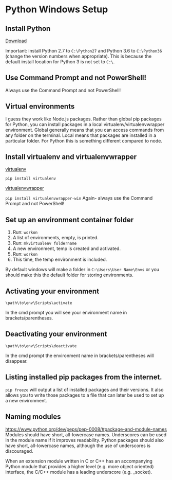 # Python Windows Setup

## Install Python
[Download](https://www.python.org/downloads/)

Important: install Python 2.7 to `C:\Python27` and Python 3.6 to `C:\Python36`
(change the version numbers when appropriate). This is because the default
install location for Python 3 is not set to `C:\`.

## Use Command Prompt and not PowerShell!
Always use the Command Prompt and not PowerShell!

## Virtual environments
I guess they work like Node.js packages. Rather than global pip packages for
Python, you can install packages in a local virtualenv/virtualenvwrapper
environment. Global generally means that you can access commands from
any folder on the terminal. Local means that packages are installed in a
particular folder. For Python this is something different compared to node.

## Install virtualenv and virtualenvwrapper
[virtualenv](https://virtualenv.pypa.io/en/stable/installation/)

`pip install virtualenv`

[virtualenvwrapper](https://virtualenvwrapper.readthedocs.io/en/latest/)

`pip install virtualenvwrapper-win`
Again- always use the Command Prompt and not PowerShell!

## Set up an environment container folder
1. Run: `workon`
2. A list of environments, empty, is printed.
3. Run: `mkvirtualenv foldername`
4. A new environment, temp is created and activated.
5. Run: `workon`
6. This time, the temp environment is included.

By default windows will make a folder in `C:\Users\User Name\Envs`
or you should make this the default folder for storing environments.

## Activating your environment
`\path\to\env\Scripts\activate`

In the cmd prompt you will see your environment name in brackets/parentheses.

## Deactivating your environment
`\path\to\env\Scripts\deactivate`

In the cmd prompt the environment name in brackets/parentheses will disappear.

## Listing installed pip packages from the internet.
`pip freeze` will output a list of installed packages and their versions.
It also allows you to write those packages to a file that can later be used
to set up a new environment.

## Naming modules
https://www.python.org/dev/peps/pep-0008/#package-and-module-names
Modules should have short, all-lowercase names. Underscores can be used in
the module name if it improves readability. Python packages should also
have short, all-lowercase names, although the use of
underscores is discouraged.

When an extension module written in C or C++ has an accompanying
Python module that provides a higher level (e.g. more object oriented)
interface, the C/C++ module has a leading underscore (e.g. _socket).

